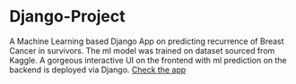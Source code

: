 # Django-Project
A Machine Learning based Django App on predicting recurrence of Breast Cancer in survivors.
The ml model was trained on dataset sourced from Kaggle.
A gorgeous interactive UI on the frontend with ml prediction on the backend is deployed via Django.
<a  href="http://sandeep2412.pythonanywhere.com/">Check the app</a >
